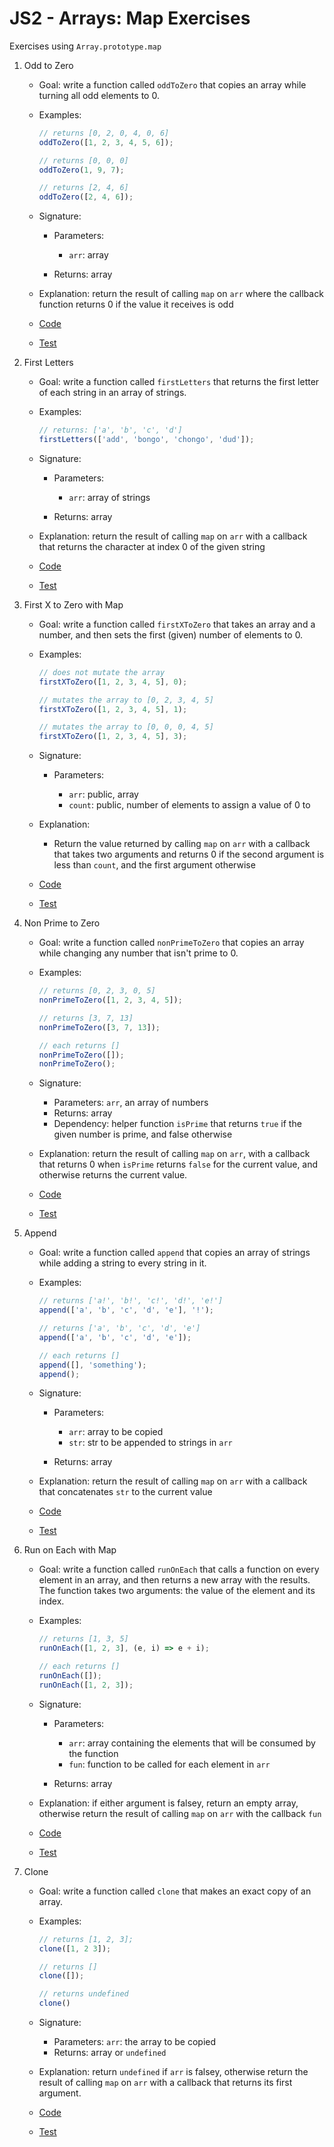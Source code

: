 # JS2 - Arrays: Map Exercises

Exercises using `Array.prototype.map`

1. Odd to Zero

   - Goal: write a function called `oddToZero` that copies an array while turning all odd elements to 0.
   - Examples:

     ```js
     // returns [0, 2, 0, 4, 0, 6]
     oddToZero([1, 2, 3, 4, 5, 6]);

     // returns [0, 0, 0]
     oddToZero(1, 9, 7);

     // returns [2, 4, 6]
     oddToZero([2, 4, 6]);
     ```

   - Signature:

     - Parameters:

       - `arr`: array

     - Returns: array

   - Explanation: return the result of calling `map` on `arr` where the callback function returns 0 if the value it receives is odd
   - [Code](odd-to-zero.js)
   - [Test](odd-to-zero.test.js)

2. First Letters

   - Goal: write a function called `firstLetters` that returns the first letter of each string in an array of strings.
   - Examples:

     ```js
     // returns: ['a', 'b', 'c', 'd']
     firstLetters(['add', 'bongo', 'chongo', 'dud']);
     ```

   - Signature:

     - Parameters:

       - `arr`: array of strings

     - Returns: array

   - Explanation: return the result of calling `map` on `arr` with a callback that returns the character at index 0 of the given string

   - [Code](first-letters.js)
   - [Test](first-letters.test.js)

3. First X to Zero with Map

   - Goal: write a function called `firstXToZero` that takes an array and a number, and then sets the first (given) number of elements to 0.
   - Examples:

     ```js
     // does not mutate the array
     firstXToZero([1, 2, 3, 4, 5], 0);

     // mutates the array to [0, 2, 3, 4, 5]
     firstXToZero([1, 2, 3, 4, 5], 1);

     // mutates the array to [0, 0, 0, 4, 5]
     firstXToZero([1, 2, 3, 4, 5], 3);
     ```

   - Signature:

     - Parameters:

       - `arr`: public, array
       - `count`: public, number of elements to assign a value of 0 to

   - Explanation:

     - Return the value returned by calling `map` on `arr` with a callback that takes two arguments and returns 0 if the second argument is less than `count`, and the first argument otherwise

   - [Code](first-x-to-zero-map.js)
   - [Test](first-x-to-zero-map.test.js)

4. Non Prime to Zero

   - Goal: write a function called `nonPrimeToZero` that copies an array while changing any number that isn't prime to 0.
   - Examples:

     ```js
     // returns [0, 2, 3, 0, 5]
     nonPrimeToZero([1, 2, 3, 4, 5]);

     // returns [3, 7, 13]
     nonPrimeToZero([3, 7, 13]);

     // each returns []
     nonPrimeToZero([]);
     nonPrimeToZero();
     ```

   - Signature:

     - Parameters: `arr`, an array of numbers
     - Returns: array
     - Dependency: helper function `isPrime` that returns `true` if the given number is prime, and false otherwise

   - Explanation: return the result of calling `map` on `arr`, with a callback that returns 0 when `isPrime` returns `false` for the current value, and otherwise returns the current value.
   - [Code](non-prime-to-zero.js)
   - [Test](non-prime-to-zero.test.js)

5. Append

   - Goal: write a function called `append` that copies an array of strings while adding a string to every string in it.
   - Examples:

     ```js
     // returns ['a!', 'b!', 'c!', 'd!', 'e!']
     append(['a', 'b', 'c', 'd', 'e'], '!');

     // returns ['a', 'b', 'c', 'd', 'e']
     append(['a', 'b', 'c', 'd', 'e']);

     // each returns []
     append([], 'something');
     append();
     ```

   - Signature:

     - Parameters:

       - `arr`: array to be copied
       - `str`: str to be appended to strings in `arr`

     - Returns: array

   - Explanation: return the result of calling `map` on `arr` with a callback that concatenates `str` to the current value
   - [Code](append.js)
   - [Test](append.test.js)

6. Run on Each with Map

   - Goal: write a function called `runOnEach` that calls a function on every element in an array, and then returns a new array with the results. The function takes two arguments: the value of the element and its index.
   - Examples:

     ```js
     // returns [1, 3, 5]
     runOnEach([1, 2, 3], (e, i) => e + i);

     // each returns []
     runOnEach([]);
     runOnEach([1, 2, 3]);
     ```

   - Signature:

     - Parameters:

       - `arr`: array containing the elements that will be consumed by the function
       - `fun`: function to be called for each element in `arr`

     - Returns: array

   - Explanation: if either argument is falsey, return an empty array, otherwise return the result of calling `map` on `arr` with the callback `fun`

   - [Code](run-on-each-map.js)
   - [Test](run-on-each-map.test.js)

7. Clone

   - Goal: write a function called `clone` that makes an exact copy of an array.
   - Examples:

     ```js
     // returns [1, 2, 3];
     clone([1, 2 3]);

     // returns []
     clone([]);

     // returns undefined
     clone()
     ```

   - Signature:

     - Parameters: `arr`: the array to be copied
     - Returns: array or `undefined`

   - Explanation: return `undefined` if `arr` is falsey, otherwise return the result of calling `map` on `arr` with a callback that returns its first argument.
   - [Code](clone.js)
   - [Test](clone.test.js)
